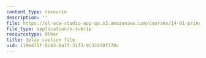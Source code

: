 ```yaml
---
content_type: resource
description: ''
file: https://ol-ocw-studio-app-qa.s3.amazonaws.com/courses/14-01-principles-of-microeconomics-fall-2018/119e471f0c43ba7f31f39c33939f770c_DxXB8Q5AWvw.srt
file_type: application/x-subrip
resourcetype: Other
title: 3play caption file
uid: 119e471f-0c43-ba7f-31f3-9c33939f770c
---
```

